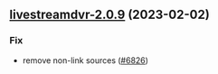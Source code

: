 

## [livestreamdvr-2.0.9](https://github.com/truecharts/charts/compare/livestreamdvr-2.0.8...livestreamdvr-2.0.9) (2023-02-02)

### Fix

- remove non-link sources ([#6826](https://github.com/truecharts/charts/issues/6826))
  
  